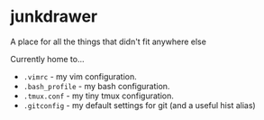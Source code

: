 # junkdrawer
A place for all the things that didn't fit anywhere else

Currently home to...
- `.vimrc` - my vim configuration.
- `.bash_profile` - my bash configuration.
- `.tmux.conf` - my tiny tmux configuration.
- `.gitconfig` - my default settings for git (and a useful hist alias)
